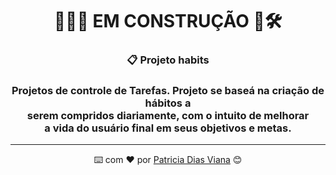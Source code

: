 <div align="center">
  <h1>👷🏾🧱 EM CONSTRUÇÃO 👷🛠️</h1>

  ### 📋 Projeto habits
  <h3>
    Projetos de controle de Tarefas. Projeto se baseá na criação de hábitos a <br>serem compridos diariamente,
    com o intuito de melhorar<br> a vida do usuário final em seus objetivos e metas.
  </h3>
  
  ---
⌨️ com ❤️ por [Patricia Dias Viana](https://github.com/patriciadivi) 😊
</div>
